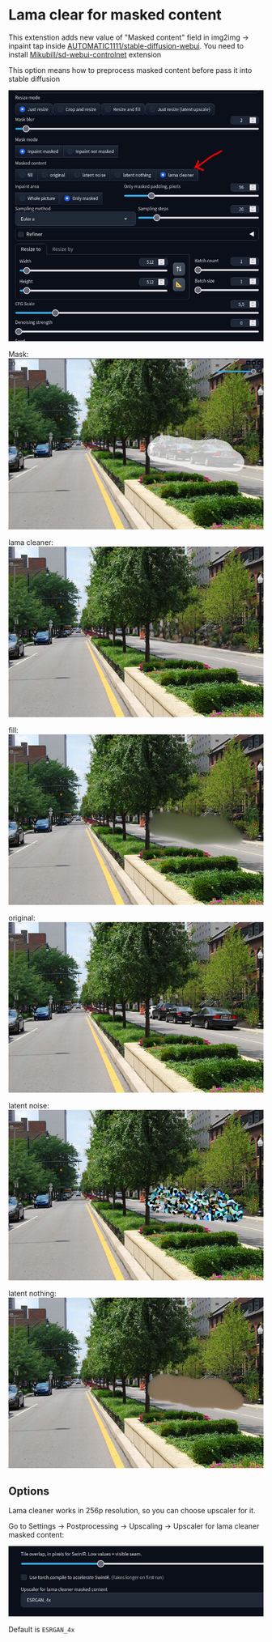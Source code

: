 # Lama clear for masked content

This extenstion adds new value of "Masked content" field in img2img -> inpaint tap inside [AUTOMATIC1111/stable-diffusion-webui](https://github.com/AUTOMATIC1111/stable-diffusion-webui). You need to install [Mikubill/sd-webui-controlnet](https://github.com/Mikubill/sd-webui-controlnet) extension

This option means how to preprocess masked content before pass it into stable diffusion

![](images/gui.jpg)

Mask:
![](images/mask.jpg)

lama cleaner:
![](images/lama_cleaner.jpg)

fill:
![](images/fill.jpg)

original:
![](images/original.jpg)

latent noise:
![](images/latent_noise.jpg)

latent nothing:
![](images/latent_nothing.jpg)



## Options

Lama cleaner works in 256p resolution, so you can choose upscaler for it.

Go to Settings -> Postprocessing -> Upscaling -> Upscaler for lama cleaner masked content:

![](images/options.jpg)

Default is `ESRGAN_4x`